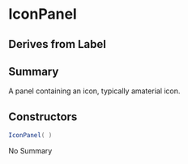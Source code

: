 # IconPanel

## Derives from Label

## Summary

A panel containing an icon, typically amaterial icon.
## Constructors

```c#
IconPanel( ) 
```
No Summary
